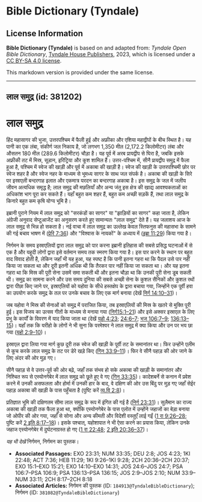 # Bible Dictionary (Tyndale)

## License Information

**Bible Dictionary (Tyndale)** is based on and adapted from: _Tyndale Open Bible Dictionary_, [Tyndale House Publishers](https://tyndaleopenresources.com/), 2023, which is licensed under a [CC BY-SA 4.0 license](https://creativecommons.org/licenses/by-sa/4.0/legalcode.en).

This markdown version is provided under the same license.



--------------------------------

## लाल समुद्र (id: 381202)

लाल समुद्र
==========

हिंद महासागर की भुजा, उत्तरपश्चिम में फैली हुई और अफ्रीका और एशिया महाद्वीपों के बीच स्थित है। यह पानी का एक लंबा, संकीर्ण जल निकाय है, जो लगभग 1,350 मील (2,172\.2 किलोमीटर) लंबा और औसतन 180 मील (289\.6 किलोमीटर) चौड़ा है। यह पूर्व में अरब प्रायद्वीप से घिरा है, जबकि इसके अफ्रीकी तट में मिस्र, सूडान, इरिट्रिया और कूश शामिल हैं। उत्तर\-पश्चिम में, सीनै प्रायद्वीप समुद्र में फैला हुआ है, पश्चिम में स्वेज की खाड़ी और पूर्व में अकाबा की खाड़ी है। स्वेज की खाड़ी के उत्तरपश्चिमी छोर पर स्वेज शहर है और स्वेज नहर के माध्यम से भूमध्य सागर के साथ जल संपर्क है। अकाबा की खाड़ी के सिरे पर इस्राएली बन्दरगाह इलात और एकमात्र यरदन का बन्दरगाह अकाबा है। इस समुद्र के जल में जलीय जीवन अत्यधिक समृद्ध है; लाल समुद्र की मछलियाँ और अन्य जंतु इस क्षेत्र की खाद्य आवश्यकताओं का अधिकांश भाग पूरा कर सकते हैं। यहाँ बहुत कम शहर हैं, बहुत कम अच्छी सड़कें हैं, तथा लाल समुद्र के किनारे बहुत कम कृषि योग्य भूमि है।

इब्रानी पुराने नियम में लाल समुद्र को "सरकंडों का सागर" या "झाड़ियों का सागर" कहा जाता है, लेकिन अंग्रेजी अनुवाद सेप्टुआजेंट का अनुसरण करते हुए सामान्यतः "लाल समुद्र" देते हैं। यह जलाशय आज के लाल समुद्र से भिन्न हो सकता है। नई वाचा में लाल समुद्र का उल्लेख केवल स्तिफनुस की महासभा के सामने की गई बचाव भाषण में ([प्रेरि 7:36](https://ref.ly/Acts7:36)) और "विश्वास के नायकों" के अध्याय में ([इब्रा 11:29](https://ref.ly/Heb11:29)) किया गया है।

निर्गमन के समय इस्राएलियों द्वारा लाल समुद्र को पार करना इब्रानी इतिहास की सबसे प्रसिद्ध घटनाओं में से एक है और यहूदी लोगों द्वारा इसे वर्तमान समय तक स्मरण किया गया है। इस पार करने के स्थान पर बहुत वाद विवाद होती है, लेकिन जहाँ भी यह हुआ, यह स्पष्ट है कि पानी इतना गहरा था कि पैदल उसे पार नहीं किया जा सकता था और दूरी इतनी अधिक थी कि तैरकर पार नहीं किया जा सकता था। और यह इतना गहरा था कि मिस्र की पूरी सेना उसमें समा सकती थी और इतना चौड़ा था कि उनकी पूरी सेना डूब सकती थी। समुद्र का सामना करने और उस समय दुनिया की सबसे अच्छी सेना के कुशल सैनिकों और कुशल रथों द्वारा पीछा किए जाने पर, इस्राएलियों को यहोवा के सीधे हस्तक्षेप के द्वारा बचाया गया, जिन्होंने एक पूर्वी हवा का उपयोग करके समुद्र के तल पर उनके बचाव के लिए एक मार्ग बनाया (देखें [निर्ग 14:10–31](https://ref.ly/Exod14:10-Exod14:31))।

जब यहोवा ने मिस्र की सेनाओं को समुद्र में पराजित किया, तब इस्राएलियों की मिस्र के खतरे से मुक्ति पूरी हुई। इस विजय का उत्सव गीतों के माध्यम से मनाया गया ([निर्ग15:1–21](https://ref.ly/Exod15:1-Exod15:21)) और इसे अक्सर इस्राएल के लिए प्रभु के कार्यों के विवरण में याद किया जाता था (देखें [यहो 4:23](https://ref.ly/Josh4:23); [24:6–7](https://ref.ly/Josh24:6-Josh24:7); [भज 106:7–9](https://ref.ly/Ps106:7-Ps106:9); [136:13–15](https://ref.ly/Ps136:13-Ps136:15))। यहाँ तक कि यरीहो के लोगों ने भी सुना कि परमेश्वर ने लाल समुद्र में क्या किया और उन पर भय छा गया ([यहो 2:9–10](https://ref.ly/Josh2:9-Josh2:10))।

इस्राएल द्वारा लिया गया मार्ग कुछ दूरी तक स्वेज की खाड़ी के पूर्वी तट के समानांतर था। फिर उन्होंने एलीम से कूच करके लाल समुद्र के तट पर डेरे खड़े किए ([गिन 33:9–11](https://ref.ly/Num33:9-Num33:11))। फिर वे सीनै पहाड़ की ओर जाने के लिए अंदर की ओर मुड़ गए।

सीनै पहाड़ से वे उत्तर\-पूर्व की ओर बढ़े, जहाँ तक संभव हो सके अकाबा की खाड़ी के समानांतर और निश्चित रूप से एस्योनगेबेर में लाल समुद्र को छूते हुए वे गए ([गिन 33:35](https://ref.ly/Num33:35))। कादेशबर्ने से कनान में प्रवेश करने में उनकी असफलता और होर्मा में उनकी हार के बाद, वे दक्षिण की ओर उस बिंदु पर मुड़ गए जहाँ सेईर पहाड़ अकाबा की खाड़ी के पास पहुँचता है (पुष्टि करें [व्य.वि 2:8](https://ref.ly/Deut2:8))।

प्रतिज्ञात भूमि की दक्षिणतम सीमा लाल समुद्र के रूप में इंगित की गई है ([निर्ग 23:31](https://ref.ly/Exod23:31))। सुलैमान का राज्य अकाबा की खाड़ी तक फैला हुआ था, क्योंकि एस्योनगेबेर के पास एलोत में उन्होंने जहाजों का बेड़ा बनाया जो ओपीर की ओर गया, जहाँ से सोना और अन्य कीमती और विदेशी वस्तुएँ लाई गईं ([1 रा 9:26–28](https://ref.ly/1Kgs9:26-1Kgs9:28); पुष्टि करें [2 इति 8:17–18](https://ref.ly/2Chr8:17-2Chr8:18))। इसके पश्चात्, यहोशापात ने भी ऐसा करने का प्रयास किया, लेकिन उनके जहाज एस्योनगेबेर में दुर्घटनाग्रस्त हो गए ([1 रा 22:48](https://ref.ly/1Kgs22:48); [2 इति 20:36–37](https://ref.ly/2Chr20:36-2Chr20:37))।

*यह भी देखें* निर्गमन, निर्गमन का पुस्तक।

* **Associated Passages:** EXO 23:31; NUM 33:35; DEU 2:8; JOS 4:23; 1KI 22:48; ACT 7:36; HEB 11:29; 1KI 9:26–1KI 9:28; 2CH 20:36–2CH 20:37; EXO 15:1–EXO 15:21; EXO 14:10–EXO 14:31; JOS 24:6–JOS 24:7; PSA 106:7–PSA 106:9; PSA 136:13–PSA 136:15; JOS 2:9–JOS 2:10; NUM 33:9–NUM 33:11; 2CH 8:17–2CH 8:18
* **Associated Articles:** निर्गमन की पुस्तक  (ID: `184913@TyndaleBibleDictionary`); निर्गमन (ID: `381082@TyndaleBibleDictionary`)

